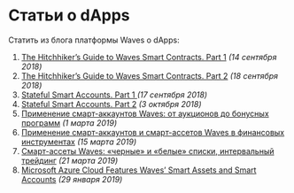 # Статьи о dApps
Статить из блога платформы Waves о dApps:

1. [The Hitchhiker’s Guide to Waves Smart Contracts. Part 1](https://blog.wavesplatform.com/the-hitchhikers-guide-to-waves-smart-contracts-part-1-b80aa47a745a) _(14 сентября 2018)_
2. [The Hitchhiker’s Guide to Waves Smart Contracts. Part 2](https://blog.wavesplatform.com/the-hitchhikers-guide-to-waves-smart-contracts-part-2-44621fd5a007) _(18 сентября 2018)_
3. [Stateful Smart Accounts. Part 1 ](https://blog.wavesplatform.com/stateful-smart-accounts-part-1-315731d8c06) _(17 сентября 2018)_
4. [Stateful Smart Accounts. Part 2](https://blog.wavesplatform.com/stateful-smart-accounts-part-2-implementing-erc-20-and-nft-erc-721-step-by-step-7bac364fdadb) _(3 октября 2018)_
5. [Применение смарт-аккаунтов Waves: от аукционов до бонусных программ](https://habr.com/en/company/waves/blog/442238/) _(1 мартa 2019)_
6. [Применение смарт-аккаунтов и смарт-ассетов Waves в финансовых инструментах](https://habr.com/ru/company/waves/blog/443836/) _(15 мартa 2019)_
7. [Смарт-ассеты Waves: «черные» и «белые» списки, интервальный трейдинг](https://habr.com/ru/company/waves/blog/444686/) _(21 мартa 2019)_
8. [Microsoft Azure Cloud Features Waves’ Smart Assets and Smart Accounts](https://blog.wavesplatform.com/microsoft-azure-cloud-features-waves-smart-assets-and-smart-accounts-1a71b3c23c2b) _(29 января 2019)_
